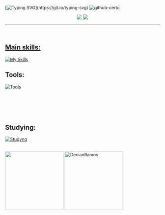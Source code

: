 
[![Typing SVG](https://readme-typing-svg.demolab.com?font=Jet+Brains+Mono&weight=480&size=24&duration=4500&pause=1000&color=F7F7F7&random=false&width=580&lines=Hi%2C+I+am+Denian%2C+your+full-stack+devolper.)](https://git.io/typing-svg)
![github-certo](https://github.com/DenianRamos/DenianRamos/assets/95594927/8f0107dd-65f3-4cce-b37e-f677844bd33b)




<div align="center">  
<a href="https://www.instagram.com/denianxdd/" target="_blank"><img src="https://img.shields.io/badge/-Instagram-EC2E2C?style=for-the-badge&logo=instagram&logoColor=white"</a>
<a href="https://www.linkedin.com/in/denian-soares-ramos/" target="_blank"><img src="https://img.shields.io/badge/-LinkedIn-0961B8?style=for-the-badge&logo=linkedin&logoColor=white"</a>
</div>

---
<br/>
  
## Main skills:
[![My Skills](https://skillicons.dev/icons?i=ts,dotnet,cs,java,py,js,html,css,spring,bootstrap)](https://skillicons.dev)

## Tools:
[![Tools](https://skillicons.dev/icons?i=vscode,visualstudio,git,windows,linux,ae,rider,figma,ps,pr,powershell)](https://skillicons.dev)
</br>
<br>
</br>

<br>
</br>

## Studying:
[![Studyng](https://skillicons.dev/icons?i=rust,azure,gcp,go,linux,lua,vue,mysql)](https://skillicons.dev)

<br/>

<div align="left">
  <img height=190 align="center" src="https://github-readme-stats.vercel.app/api/top-langs?username=DenianRamos&theme=gotham&layout=compact&langs_count=8&card_width=320" />
  <img height="190" align="center" src="https://github-readme-streak-stats.herokuapp.com/?user=DenianRamos&theme=gotham&hide_border=false" alt="DenianRamos">
</div>

<br/>

<!-- <img width=100% src="https://capsule-render.vercel.app/api?type=waving&color=008036&height=120&section=footer"/> -->
